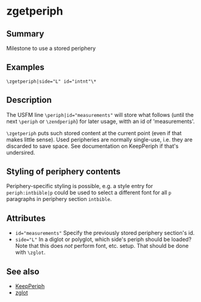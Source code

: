 # zgetperiph
## Summary
Milestone to use a stored periphery
## Examples
```
\zgetperiph|side="L" id="intnt"\*
```
## Description
The USFM line `\periph|id="measurements"` will store what follows (until the next `\periph` or `\zendperiph`) for later usage, witth an id of 'measurements'.
 
`\zgetperiph` puts such stored content at the current point (even if that makes little sense). Used peripheries are normally single-use, i.e. they are discarded to save space. See documentation on KeepPeriph if that's undersired.

## Styling of periphery contents
Periphery-specific styling is possible, e.g. a style entry for `periph:intbible|p` could be used to select a different font for all `p` paragraphs in periphery section `intbible`.

## Attributes
* `id="measurements"` Specify the previously stored periphery section's id.
* `side="L"` In a diglot or polyglot, which side's periph should be loaded? Note that this does *not* perform font, etc. setup. That should be done with `\zglot`.

## See also
* [KeepPeriph](keepperiph.md)
* [zglot](zglot.md)

